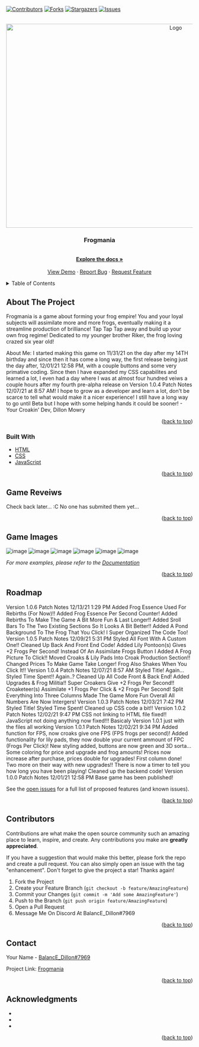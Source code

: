 <div id="top"></div>
<!--
*** Thanks for checking out the Best-README-Template. If you have a suggestion
*** that would make this better, please fork the repo and create a pull request
*** or simply open an issue with the tag "enhancement".
*** Don't forget to give the project a star!
*** Thanks again! Now go create something AMAZING! :D
-->



<!-- PROJECT SHIELDS -->
<!--
*** I'm using markdown "reference style" links for readability.
*** Reference links are enclosed in brackets [ ] instead of parentheses ( ).
*** See the bottom of this document for the declaration of the reference variables
*** for contributors-url, forks-url, etc. This is an optional, concise syntax you may use.
*** https://www.markdownguide.org/basic-syntax/#reference-style-links
-->
[![Contributors][contributors-shield]][contributors-url]
[![Forks][forks-shield]][forks-url]
[![Stargazers][stars-shield]][stars-url]
[![Issues][issues-shield]][issues-url]



<!-- PROJECT LOGO -->
<br/>
<div align="center">
  <a href="https://github.com/DillonM07/Frogmania">
    <img src="https://images-ext-2.discordapp.net/external/Z7Om6fkTCVpn0VXk_q7oM0vnoHdX2VqhVnpb2_wgtc8/https/repository-images.githubusercontent.com/433945027/72500eb0-c0c6-4494-a7bf-78e74b32e149?width=500&height=250" alt="Logo" width="900" height="550">
  </a>

<h3 align="center">Frogmania</h3>

  <p align="center">
    <br/>
    <a href="https://github.com/DillonM07/Frogmania"><strong>Explore the docs »</strong></a>
    <br/>
    <br/>
    <a href="https://dillonm07.github.io/Frogmania/">View Demo</a>
    ·
    <a href="https://github.com/DillonM07/Frogmania/issues">Report Bug</a>
    ·
    <a href="https://github.com/DillonM07/Frogmania/issues">Request Feature</a>
  </p>
</div>



<!-- TABLE OF CONTENTS -->
<details>
  <summary>Table of Contents</summary>
  <ol>
    <li>
      <a href="#about-the-project">About The Project</a>
      <ul>
        <li><a href="#built-with">Built With</a></li>
      </ul>
    </li>
    <li>
      <ul>
        <li><a href="#installation">Game Reveiws</a></li>
      </ul>
    </li>
    <li><a href="#usage">Contributors</a></li>
    <li><a href="#roadmap">Roadmap</a></li>
    <li><a href="#contributing">How To Contribute</a></li>
    <li><a href="#contact">Discord Server & ID</a></li>
    <li><a href="#acknowledgments">Acknowledgments</a></li>
  </ol>
</details>



<!-- ABOUT THE PROJECT -->
## About The Project



Frogmania is a game about forming your frog empire! You and your loyal subjects will assimilate more and more frogs, eventually making it a streamline production of brilliance! Tap Tap Tap away and build up your own frog regime! Dedicated to my younger brother Riker, the frog loving crazed six year old!

About Me:
I started making this game on 11/31/21 on the day after my 14TH birthday and since then it has come a long way, the first release being just the day after, 12/01/21 12:58 PM, with a couple buttons and some very primative coding. Since then I have expanded my CSS capabilites and learned a lot, I even had a day where I was at almost four hundred veiws a couple hours after my fourth pre-alpha release on Version 1.0.4 Patch Notes 12/07/21 at 8:57 AM! I hope to grow as a developer and learn a lot, don't be scarce to tell what would make it a nicer experience! I still have a long way to go until Beta but I hope with some helping hands it could be sooner! - Your Croakin' Dev, Dillon Mowry


<p align="right">(<a href="#top">back to top</a>)</p>



### Built With

* [HTML](https://developer.mozilla.org/en-US/docs/Web/HTML)
* [CSS](https://developer.mozilla.org/en-US/docs/Web/CSS)
* [JavaScript](https://www.javascript.com/)

<p align="right">(<a href="#top">back to top</a>)</p>



<!-- GETTING STARTED -->
## Game Reveiws

Check back later... :C No one has submited them yet... 



<p align="right">(<a href="#top">back to top</a>)</p>



<!-- USAGE EXAMPLES -->
## Game Images
![image](https://user-images.githubusercontent.com/94626062/148658413-09204541-020d-4721-9694-ab0cf406ea21.png)
![image](https://user-images.githubusercontent.com/94626062/148658512-355c0ac5-f41b-40c5-b334-d2b455eba544.png)
![image](https://user-images.githubusercontent.com/94626062/148658544-53dac66e-b9b3-41ac-8050-3400a890743e.png)
![image](https://user-images.githubusercontent.com/94626062/148658427-3249ecee-bc83-4cd5-a3ec-9a52f2baf3bc.png)
![image](https://user-images.githubusercontent.com/94626062/148658433-de229fc3-526b-4fa2-a27a-656356cf98d7.png)
![image](https://user-images.githubusercontent.com/94626062/148658443-15bda858-0339-4f95-908e-3ed48e6e9b10.png)

_For more examples, please refer to the [Documentation](https://example.com)_

<p align="right">(<a href="#top">back to top</a>)</p>



<!-- ROADMAP -->
## Roadmap

Version 1.0.6 Patch Notes 12/13/21 1:29 PM
Added Frog Essence Used For Rebirths (For Now)!!
Added Frog Essence Per Second Counter!
Added Rebirths To Make The Game A Bit More Fun & Last Longer!!
Added Sroll Bars To The Two Existing Sections So It Looks A Bit Better!!
Added A Pond Background To The Frog That You Click!
I Super Organized The Code Too!
Version 1.0.5 Patch Notes 12/09/21 5:31 PM
Styled All Font With A Custom One!!
Cleaned Up Back And Front End Code!
Added Lily Pontoon(s) Gives +2 Frogs Per Second!
Instead Of An Assimilate Frogs Button I Added A Frog Picture To Click!!
Moved Croaks & Lily Pads Into Croak Production Section!!
Changed Prices To Make Game Take Longer!
Frog Also Shakes When You Click It!!
Version 1.0.4 Patch Notes 12/07/21 8:57 AM
Styled Title! Again...
Styled Time Spent!! Again..?
Cleaned Up All Code Front & Back End!
Added Upgrades & Frog Militia!!
Super Croakers Give +2 Frogs Per Second!!
Croaketeer(s) Assimilate +1 Frogs Per Click & +2 Frogs Per Second!
Split Everything Into Three Columns
Made The Game More Fun Overall
All Numbers Are Now Intergers!
Version 1.0.3 Patch Notes 12/03/21 7:42 PM
Styled Title!
Styled Time Spent!
Cleaned up CSS code a bit!!
Version 1.0.2 Patch Notes 12/02/21 9:47 PM
CSS not linking to HTML file fixed!!
JavaScript not doing anything now fixed!!!
Basicaly Version 1.0.1 just with the files all working
Version 1.0.1 Patch Notes 12/02/21 9:34 PM
Added function for FPS, now croaks give one FPS (FPS frogs per second)!
Added functionality for lily pads, they now double your current ammount of FPC (Frogs Per Click)!
New styling added, buttons are now green and 3D sorta... Some coloring for price and upgrade and frog amounts!
Prices now increase after purchase, prices double for upgrades!
First column done! Two more on their way with new upgrades!!
There is now a timer to tell you how long you have been playing!
Cleaned up the backend code!
Version 1.0.0 Patch Notes 12/01/21 12:58 PM
Base game has been published!

See the [open issues](https://github.com/DillonM07/Frogmania/issues) for a full list of proposed features (and known issues).

<p align="right">(<a href="#top">back to top</a>)</p>



<!-- CONTRIBUTING -->
## Contributors

Contributions are what make the open source community such an amazing place to learn, inspire, and create. Any contributions you make are **greatly appreciated**.

If you have a suggestion that would make this better, please fork the repo and create a pull request. You can also simply open an issue with the tag "enhancement".
Don't forget to give the project a star! Thanks again!

1. Fork the Project
2. Create your Feature Branch (`git checkout -b feature/AmazingFeature`)
3. Commit your Changes (`git commit -m 'Add some AmazingFeature'`)
4. Push to the Branch (`git push origin feature/AmazingFeature`)
5. Open a Pull Request
6. Message Me On Discord At BalancE_Dillon#7969

<p align="right">(<a href="#top">back to top</a>)</p>




<!-- CONTACT -->
## Contact

Your Name - [BalancE_Dillon#7969](https://discord.com/)

Project Link: [Frogmania](https://github.com/DillonM07/Frogmania)

<p align="right">(<a href="#top">back to top</a>)</p>



<!-- ACKNOWLEDGMENTS -->
## Acknowledgments

* []()
* []()
* []()

<p align="right">(<a href="#top">back to top</a>)</p>



<!-- MARKDOWN LINKS & IMAGES -->
<!-- https://www.markdownguide.org/basic-syntax/#reference-style-links -->
[contributors-shield]: https://img.shields.io/github/contributors/DillonM07/Frogmania.svg?style=for-the-badge
[contributors-url]: https://github.com/DillonM07/Frogmania/graphs/contributors
[forks-shield]: https://img.shields.io/github/forks/DillonM07/Frogmania.svg?style=for-the-badge
[forks-url]: https://github.com/DillonM07/Frogmania/network/members
[stars-shield]: https://img.shields.io/github/stars/DillonM07/Frogmania.svg?style=for-the-badge
[stars-url]: https://github.com/DillonM07/Frogmania/stargazers
[issues-shield]: https://img.shields.io/github/issues/DillonM07/Frogmania.svg?style=for-the-badge
[issues-url]: https://github.com/DillonM07/Frogmania/issues
[license-shield]: https://img.shields.io/github/license/DillonM07/Frogmania.svg?style=for-the-badge
[product-screenshot]: https://images-ext-2.discordapp.net/external/Z7Om6fkTCVpn0VXk_q7oM0vnoHdX2VqhVnpb2_wgtc8/https/repository-images.githubusercontent.com/433945027/72500eb0-c0c6-4494-a7bf-78e74b32e149?width=500&height=250
